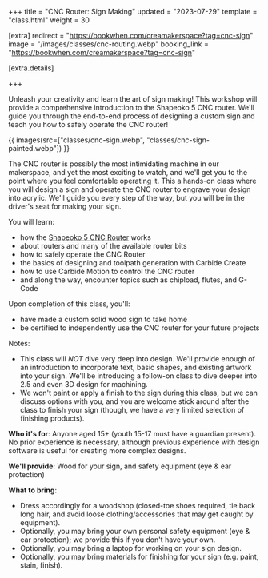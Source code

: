 +++
title = "CNC Router: Sign Making"
updated = "2023-07-29"
template = "class.html"
weight = 30

[extra]
redirect = "https://bookwhen.com/creamakerspace?tag=cnc-sign"
image = "/images/classes/cnc-routing.webp"
booking_link = "https://bookwhen.com/creamakerspace?tag=cnc-sign"

[extra.details]

+++

Unleash your creativity and learn the art of sign making! This workshop will provide a comprehensive introduction to the Shapeoko 5 CNC router. We'll guide you through the end-to-end process of designing a custom sign and teach you how to safely operate the CNC router!

<!-- more -->

{{ images(src=["classes/cnc-sign.webp", "classes/cnc-sign-painted.webp"]) }}


The CNC router is possibly the most intimidating machine in our makerspace, and yet the most exciting to watch, and we'll get you to the point where you feel comfortable operating it. This a hands-on class where you will design a sign and operate the CNC router to engrave your design into acrylic. We'll guide you every step of the way, but you will be in the driver's seat for making your sign.

You will learn:
- how the [Shapeoko 5 CNC Router](/equipment/shapeoko-5/) works
- about routers and many of the available router bits
- how to safely operate the CNC Router
- the basics of designing and toolpath generation with Carbide Create
- how to use Carbide Motion to control the CNC router
- and along the way, encounter topics such as chipload, flutes, and G-Code

Upon completion of this class, you'll:
- have made a custom solid wood sign to take home
- be certified to independently use the CNC router for your future projects

Notes:
- This class will *NOT* dive very deep into design. We'll provide enough of an introduction to incorporate text, basic shapes, and existing artwork into your sign. We'll be introducing a follow-on class to dive deeper into 2.5 and even 3D design for machining.
- We won't paint or apply a finish to the sign during this class, but we can discuss options with you, and you are welcome stick around after the class to finish your sign (though, we have a very limited selection of finishing products).

**Who it's for**: Anyone aged 15+ (youth 15-17 must have a guardian present).
No prior experience is necessary, although previous experience with design software is useful for
creating more complex designs.

**We'll provide**: Wood for your sign, and safety equipment (eye & ear protection)

**What to bring**:
- Dress accordingly for a woodshop (closed-toe shoes required, tie back long hair, and avoid loose clothing/accessories that may get caught by equipment).
- Optionally, you may bring your own personal safety equipment (eye & ear protection); we provide this if you don't have your own.
- Optionally, you may bring a laptop for working on your sign design.
- Optionally, you may bring materials for finishing for your sign (e.g. paint, stain, finish).
